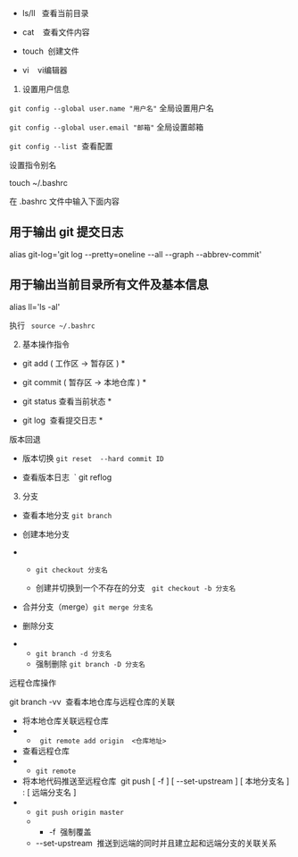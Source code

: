 -   ls/ll   查看当前目录

-   cat    查看文件内容
   
-   touch  创建文件
   
-   vi    vi编辑器
   

1.  设置用户信息
   
`git config --global user.name "用户名"`   全局设置用户名

`git config --global user.email "邮箱"`  全局设置邮箱

` git config --list `  查看配置


设置指令别名

touch ~/.bashrc

在 .bashrc 文件中输入下面内容

## 用于输出 git 提交日志

alias git-log='git log --pretty=oneline --all --graph --abbrev-commit'

## 用于输出当前目录所有文件及基本信息

alias ll='ls -al'

执行 ` source ~/.bashrc `

2.  基本操作指令


  

-   git add ( 工作区 -> 暂存区 ) *

-   git commit ( 暂存区 -> 本地仓库 ) *

-   git status 查看当前状态 *

-   git log  查看提交日志 *

  
版本回退

-   版本切换 ` git reset  --hard commit ID `

-   查看版本日志  ` git reflog


3.  分支


-   查看本地分支 ` git branch `

-   创建本地分支  

-   -   ` git checkout 分支名 `
    
    -   创建并切换到一个不存在的分支   ` git checkout -b 分支名 `
    
-   合并分支（merge）` git merge 分支名 `
    
-   删除分支 
    
-   *   ` git branch -d 分支名 `
    
    -   强制删除 ` git branch -D 分支名 `
    

远程仓库操作

git branch -vv  查看本地仓库与远程仓库的关联

-   将本地仓库关联远程仓库
-   -   ` git remote add origin  <仓库地址> `
-   查看远程仓库
-   -   ` git remote `
-   将本地代码推送至远程仓库  git push [ -f ] [ --set-upstream ] [ 本地分支名 ] : [ 远端分支名 ]
-   -   ` git push origin master `
    -   -   -f  强制覆盖
    -   --set-upstream  推送到远端的同时并且建立起和远端分支的关联关系